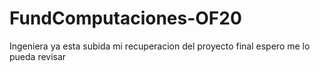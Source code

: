 # FundComputaciones-OF20
Ingeniera ya esta subida mi recuperacion del proyecto final espero me lo pueda revisar
